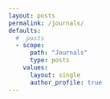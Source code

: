 ```yaml
---
layout: posts
permalink: /journals/
defaults:
  # _posts
  - scope:
      path: "Journals"
      type: posts
    values:
      layout: single
      author_profile: true
---
```

